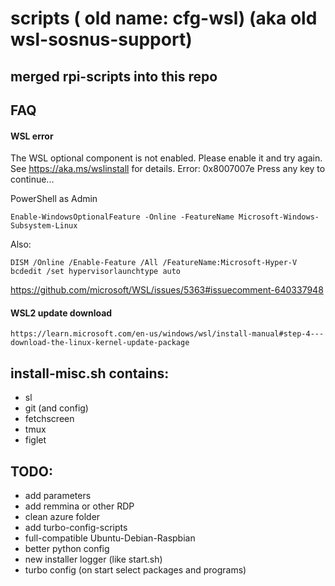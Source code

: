 # scripts ( old name: cfg-wsl) (aka old wsl-sosnus-support)

## merged rpi-scripts into this repo
## FAQ

#### WSL error
The WSL optional component is not enabled. Please enable it and try again.
See https://aka.ms/wslinstall for details.
Error: 0x8007007e
Press any key to continue...

PowerShell as Admin
```
Enable-WindowsOptionalFeature -Online -FeatureName Microsoft-Windows-Subsystem-Linux
```

Also:

`DISM /Online /Enable-Feature /All /FeatureName:Microsoft-Hyper-V`
`bcdedit /set hypervisorlaunchtype auto`

https://github.com/microsoft/WSL/issues/5363#issuecomment-640337948

#### WSL2 update download
```
https://learn.microsoft.com/en-us/windows/wsl/install-manual#step-4---download-the-linux-kernel-update-package
```


## install-misc.sh contains:
* sl
* git (and config)
* fetchscreen
* tmux
* figlet

## TODO:
* add parameters
* add remmina or other RDP
* clean azure folder
* add turbo-config-scripts
* full-compatible Ubuntu-Debian-Raspbian
* better python config
* new installer logger (like start.sh)
* turbo config (on start select packages and programs)
